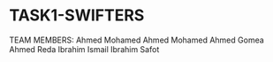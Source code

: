 # TASK1-SWIFTERS

TEAM MEMBERS: 
Ahmed Mohamed Ahmed Mohamed
Ahmed Gomea
Ahmed Reda
Ibrahim Ismail
Ibrahim Safot
